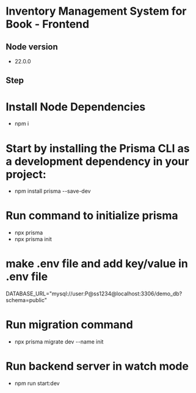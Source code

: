 # Inventory Management System for Book - Frontend

## Node version

- 22.0.0

## Step

# Install Node Dependencies

- npm i

# Start by installing the Prisma CLI as a development dependency in your project:

- npm install prisma --save-dev

# Run command to initialize prisma

- npx prisma
- npx prisma init

# make .env file and add key/value in .env file

DATABASE_URL="mysql://user:P@ss1234@localhost:3306/demo_db?schema=public"

# Run migration command

- npx prisma migrate dev --name init

# Run backend server in watch mode

- npm run start:dev

